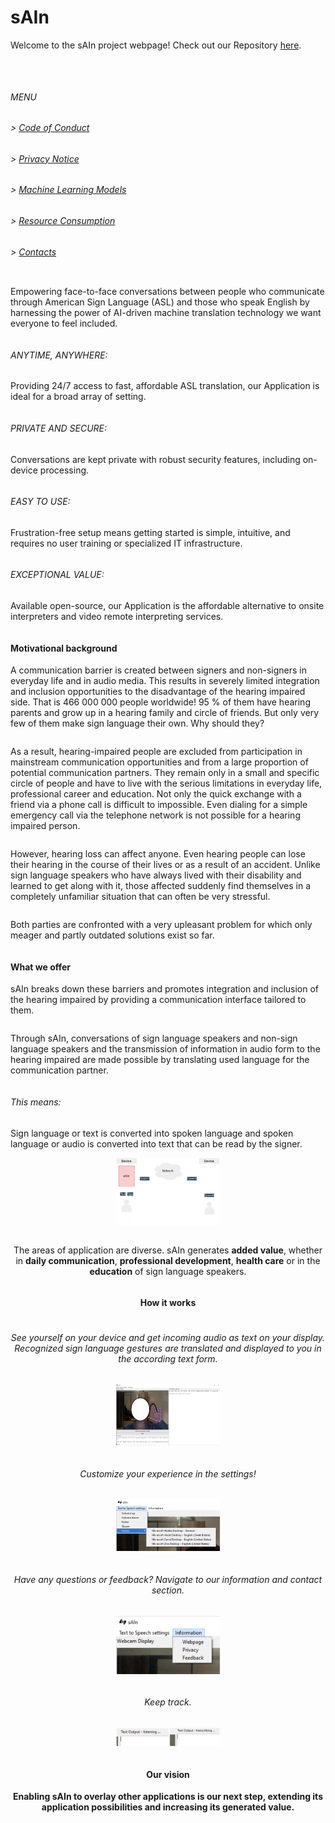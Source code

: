 # sAIn

Welcome to the sAIn project webpage! Check out our Repository [here](https://github.com/hm-sAIn/sAIn).
<pre>


</pre>
###### MENU

###### > [Code of Conduct](CODE_OF_CONDUCT.md)
###### > [Privacy Notice](PRIVACY_NOTICE.md)
###### > [Machine Learning Models](ML.md)
###### > [Resource Consumption](RESOURCE_CONSUMPTION.md)
###### > [Contacts](CONTACTS.md)

<pre>
</pre>

Empowering face-to-face conversations between people who communicate through American Sign Language (ASL) and those who speak English by harnessing the power of AI-driven machine translation technology we want everyone to feel included.


<pre>
</pre>

###### ANYTIME, ANYWHERE:
Providing 24/7 access to fast, affordable ASL translation, our Application is ideal for a broad array of setting.

<pre></pre>
###### PRIVATE AND SECURE:
Conversations are kept private with robust security features, including on-device processing.

<pre></pre>
###### EASY TO USE:
Frustration-free setup means getting started is simple, intuitive, and requires no user training or specialized IT infrastructure.

<pre></pre>
###### EXCEPTIONAL VALUE:
Available open-source, our Application is the affordable alternative to onsite interpreters and video remote interpreting services.

<pre>
</pre>

#### Motivational background

A communication barrier is created between signers and non-signers in everyday life and in audio media. This results in severely limited integration and inclusion opportunities to the disadvantage of the hearing impaired side. That is 466 000 000 people worldwide!
95 % of them have hearing parents and grow up in a hearing family and circle of friends. But only very few of them make sign language their own. Why should they?

<pre></pre>
As a result, hearing-impaired people are excluded from participation in mainstream communication opportunities and from a large proportion of potential communication partners. They remain only in a small and specific circle of people and have to live with the serious limitations in everyday life, professional career and education. Not only the quick exchange with a friend via a phone call is difficult to impossible. Even dialing for a simple emergency call via the telephone network is not possible for a hearing impaired person.

<pre></pre>
However, hearing loss can affect anyone. Even hearing people can lose their hearing in the course of their lives or as a result of an accident. Unlike sign language speakers who have always lived with their disability and learned to get along with it, those affected suddenly find themselves in a completely unfamiliar situation that can often be very stressful.

<pre></pre>
Both parties are confronted with a very upleasant problem for which only meager and partly outdated solutions exist so far.

<pre>
</pre>

#### What we offer

sAIn breaks down these barriers and promotes integration and inclusion of the hearing impaired by providing a communication interface tailored to them. 

<pre></pre>
Through sAIn, conversations of sign language speakers and non-sign language speakers and the transmission of information in audio form to the hearing impaired are made possible by translating used language for the communication partner. 

<pre></pre>

###### This means: 
Sign language or text is converted into spoken language and spoken language or audio is converted into text that can be read by the signer.

<div style="text-align:center"><img src="architecture.png" alt="Architecture" width="33%" class="center"/>

<pre>
</pre>

The areas of application are diverse. sAIn generates **added value**, whether in **daily communication**, **professional development**, **health care** or in the **education** of sign language speakers.

<pre>
</pre>

#### How it works

<pre>
</pre>

###### See yourself on your device and get incoming audio as text on your display. Recognized sign language gestures are translated and displayed to you in the according text form.

<img src="app.png" alt="App" width="33%" class="center"/>

<pre>
</pre>

###### Customize your experience in the settings!

<img src="settings.png" alt="Settings" width="33%" class="center"/>

<pre>
</pre>

###### Have any questions or feedback? Navigate to our information and contact section.

<img src="information.png" alt="Information" width="33%" class="center"/>

<pre>
</pre>

###### Keep track.

<img src="indicators.png" alt="Indicators" width="33%" class="center"/>

<pre>
</pre>

#### Our vision

**Enabling sAIn to overlay other applications is our next step, extending its application possibilities and increasing its generated value.**
 
